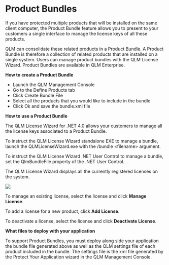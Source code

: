 # Product Bundles

If you have protected multiple products that will be installed on the same client computer, the Product Bundle feature allows you to present to your customers a single interface to manage the license keys of all these products.

QLM can consolidate these related products in a Product Bundle. A Product Bundle is therefore a collection of related products that are installed on a single system. Users can manage product bundles with the QLM License Wizard. Product Bundles are available in QLM Enterprise.

**How to create a Product Bundle**

* Launch the QLM Management Console
* Go to the Define Products tab
* Click Create Bundle File
* Select all the products that you would like to include in the bundle
* Click Ok and save the bundle.xml file

**How to use a Product Bundle**

The QLM License Wizard for .NET 4.0 allows your customers to manage all the license keys associated to a Product Bundle.

To instruct the QLM License Wizard standalone EXE to manage a bundle, launch the QLMLicenseWizard.exe with the /bundle \<filename> argument.

To instruct the QLM License Wizard .NET User Control to manage a bundle, set the QlmBundleFile property of the .NET User Control.

The QLM License Wizard displays all the currently registered licenses on the system.

![](https://support.soraco.co/hc/article\_attachments/115017356066/mceclip0.png)

&#x20;

To manage an existing license, select the license and click **Manage License**.

To add a license for a new product, click **Add License**.&#x20;

To deactivate a license, select the license and click **Deactivate License**.

**What files to deploy with your application**

To support Product Bundles, you must deploy along side your application the bundle file generated above as well as the QLM settings file of each product included in the bundle. The settings file is the xml file generated by the Protect Your Application wizard in the QLM Management Console.
